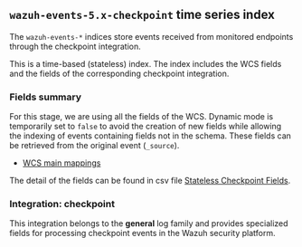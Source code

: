 ## `wazuh-events-5.x-checkpoint` time series index

The `wazuh-events-*` indices store events received from monitored endpoints through the checkpoint integration.

This is a time-based (stateless) index. The index includes the WCS fields and the fields of the corresponding checkpoint integration.

### Fields summary

For this stage, we are using all the fields of the WCS. Dynamic mode is temporarily set to `false` to avoid the creation of new fields while allowing the indexing of events containing fields not in the schema. These fields can be retrieved from the original event (`_source`).

- [WCS main mappings](../../stateless/docs/fields.csv)

The detail of the fields can be found in csv file [Stateless Checkpoint Fields](fields.csv).

### Integration: checkpoint

This integration belongs to the **general** log family and provides specialized fields for processing checkpoint events in the Wazuh security platform.
